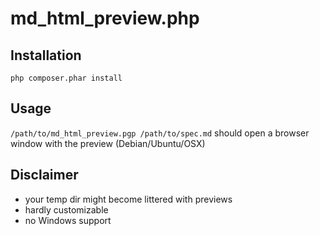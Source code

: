 # md_html_preview.php

## Installation

`php composer.phar install`

## Usage

`/path/to/md_html_preview.pgp /path/to/spec.md` should open a browser window with the preview (Debian/Ubuntu/OSX)

## Disclaimer

  * your temp dir might become littered with previews
  * hardly customizable
  * no Windows support
